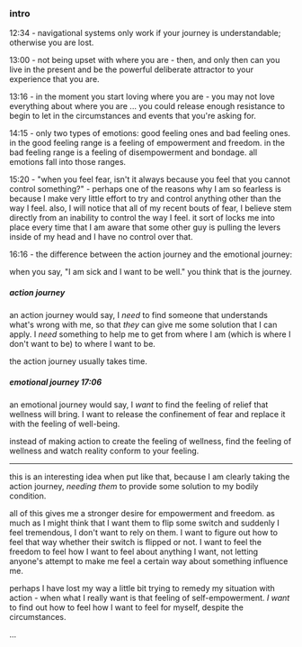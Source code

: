 ### intro

12:34 - navigational systems only work if your journey is understandable; otherwise you are lost.

13:00 - not being upset with where you are - then, and only then can you live in the present and be the powerful deliberate attractor to your experience that you are.

13:16 - in the moment you start loving where you are - you may not love everything about where you are ... you could release enough resistance to begin to let in the circumstances and events that you're asking for.

14:15 - only two types of emotions: good feeling ones and bad feeling ones. in the good feeling range is a feeling of empowerment and freedom. in the bad feeling range is a feeling of disempowerment and bondage. all emotions fall into those ranges.

15:20 - "when you feel fear, isn't it always because you feel that you cannot control something?" - perhaps one of the reasons why I am so fearless is because I make very little effort to try and control anything other than the way I feel. also, I will notice that all of my recent bouts of fear, I believe stem directly from an inability to control the way I feel. it sort of locks me into place every time that I am aware that some other guy is pulling the levers inside of my head and I have no control over that.

16:16 - the difference between the action journey and the emotional journey:

when you say, "I am sick and I want to be well." you think that is the journey.

##### action journey

an action journey would say, I *need* to find someone that understands what's wrong with me, so that *they* can give me some solution that I can apply. I *need* something to help me to get from where I am (which is where I don't want to be) to where I want to be.

the action journey usually takes time.

##### emotional journey 17:06

an emotional journey would say, I *want* to find the feeling of relief that wellness will bring. I want to release the confinement of fear and replace it with the feeling of well-being.

instead of making action to create the feeling of wellness, find the feeling of wellness and watch reality conform to your feeling.

---

this is an interesting idea when put like that, because I am clearly taking the action journey, *needing* *them* to provide some solution to my bodily condition.

all of this gives me a stronger desire for empowerment and freedom. as much as I might think that I want them to flip some switch and suddenly I feel tremendous, I don't want to rely on them. I want to figure out how to feel that way whether their switch is flipped or not. I want to feel the freedom to feel how I want to feel about anything I want, not letting anyone's attempt to make me feel a certain way about something influence me.

perhaps I have lost my way a little bit trying to remedy my situation with action - when what I really want is that feeling of self-empowerment. *I* *want* to find out how to feel how I want to feel for myself, despite the circumstances.

...
